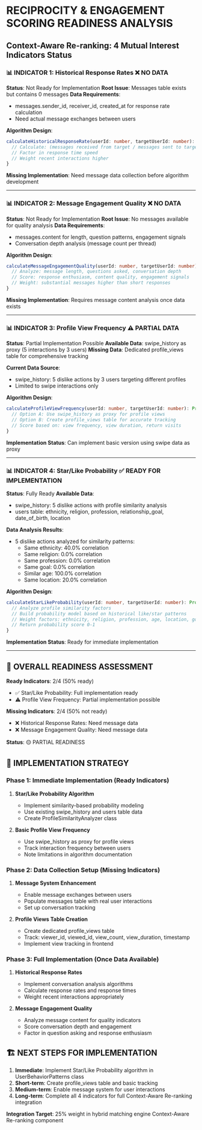 # RECIPROCITY & ENGAGEMENT SCORING READINESS ANALYSIS

## Context-Aware Re-ranking: 4 Mutual Interest Indicators Status

### 📊 INDICATOR 1: Historical Response Rates ❌ NO DATA
**Status**: Not Ready for Implementation
**Root Issue**: Messages table exists but contains 0 messages
**Data Requirements**: 
- messages.sender_id, receiver_id, created_at for response rate calculation
- Need actual message exchanges between users

**Algorithm Design**:
```typescript
calculateHistoricalResponseRate(userId: number, targetUserId: number): Promise<number> {
  // Calculate: (messages received from target / messages sent to target)
  // Factor in response time speed
  // Weight recent interactions higher
}
```

**Missing Implementation**: Need message data collection before algorithm development

---

### 📊 INDICATOR 2: Message Engagement Quality ❌ NO DATA  
**Status**: Not Ready for Implementation
**Root Issue**: No messages available for quality analysis
**Data Requirements**:
- messages.content for length, question patterns, engagement signals
- Conversation depth analysis (message count per thread)

**Algorithm Design**:
```typescript
calculateMessageEngagementQuality(userId: number, targetUserId: number): Promise<number> {
  // Analyze: message length, questions asked, conversation depth
  // Score: response enthusiasm, content quality, engagement signals
  // Weight: substantial messages higher than short responses
}
```

**Missing Implementation**: Requires message content analysis once data exists

---

### 📊 INDICATOR 3: Profile View Frequency ⚠️ PARTIAL DATA
**Status**: Partial Implementation Possible
**Available Data**: swipe_history as proxy (5 interactions by 3 users)
**Missing Data**: Dedicated profile_views table for comprehensive tracking

**Current Data Source**:
- swipe_history: 5 dislike actions by 3 users targeting different profiles
- Limited to swipe interactions only

**Algorithm Design**:
```typescript
calculateProfileViewFrequency(userId: number, targetUserId: number): Promise<number> {
  // Option A: Use swipe_history as proxy for profile views
  // Option B: Create profile_views table for accurate tracking
  // Score based on: view frequency, view duration, return visits
}
```

**Implementation Status**: Can implement basic version using swipe data as proxy

---

### 📊 INDICATOR 4: Star/Like Probability ✅ READY FOR IMPLEMENTATION
**Status**: Fully Ready 
**Available Data**: 
- swipe_history: 5 dislike actions with profile similarity analysis
- users table: ethnicity, religion, profession, relationship_goal, date_of_birth, location

**Data Analysis Results**:
- 5 dislike actions analyzed for similarity patterns:
  - Same ethnicity: 40.0% correlation
  - Same religion: 0.0% correlation  
  - Same profession: 0.0% correlation
  - Same goal: 0.0% correlation
  - Similar age: 100.0% correlation
  - Same location: 20.0% correlation

**Algorithm Design**:
```typescript
calculateStarLikeProbability(userId: number, targetUserId: number): Promise<number> {
  // Analyze profile similarity factors
  // Build probability model based on historical like/star patterns
  // Weight factors: ethnicity, religion, profession, age, location, goals
  // Return probability score 0-1
}
```

**Implementation Status**: Ready for immediate implementation

---

## 🎯 OVERALL READINESS ASSESSMENT

**Ready Indicators**: 2/4 (50% ready)
- ✅ Star/Like Probability: Full implementation ready
- ⚠️ Profile View Frequency: Partial implementation possible

**Missing Indicators**: 2/4 (50% not ready)  
- ❌ Historical Response Rates: Need message data
- ❌ Message Engagement Quality: Need message data

**Status**: 🟡 PARTIAL READINESS

## 🔧 IMPLEMENTATION STRATEGY

### Phase 1: Immediate Implementation (Ready Indicators)
1. **Star/Like Probability Algorithm**
   - Implement similarity-based probability modeling
   - Use existing swipe_history and users table data
   - Create ProfileSimilarityAnalyzer class

2. **Basic Profile View Frequency**
   - Use swipe_history as proxy for profile views
   - Track interaction frequency between users
   - Note limitations in algorithm documentation

### Phase 2: Data Collection Setup (Missing Indicators)
1. **Message System Enhancement**
   - Enable message exchanges between users
   - Populate messages table with real user interactions
   - Set up conversation tracking

2. **Profile Views Table Creation**
   - Create dedicated profile_views table
   - Track: viewer_id, viewed_id, view_count, view_duration, timestamp
   - Implement view tracking in frontend

### Phase 3: Full Implementation (Once Data Available)
1. **Historical Response Rates**
   - Implement conversation analysis algorithms
   - Calculate response rates and response times
   - Weight recent interactions appropriately

2. **Message Engagement Quality**
   - Analyze message content for quality indicators
   - Score conversation depth and engagement
   - Factor in question asking and response enthusiasm

## 🏗️ NEXT STEPS FOR IMPLEMENTATION

1. **Immediate**: Implement Star/Like Probability algorithm in UserBehaviorPatterns class
2. **Short-term**: Create profile_views table and basic tracking
3. **Medium-term**: Enable message system for user interactions  
4. **Long-term**: Complete all 4 indicators for full Context-Aware Re-ranking integration

**Integration Target**: 25% weight in hybrid matching engine Context-Aware Re-ranking component